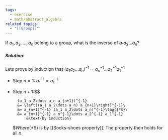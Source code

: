 ```yaml
---
tags:
  - exercise
  - math/abstract_algebra
related topics:
  - "[[Group]]"
---
```

If $a_1, a_2,\dots , a_n$ belong to a group, what is the inverse of $a_1 a_2\dots a_n$?
##### Solution:
Lets prove by induction that $(a_1 a_2\dots a_n)^{-1}=a_n^{-1}\dots a_2^{-1} a_1^{-1}$
- Step $n=1$:
	$a_1^{-1} = a_1^{-1}$.
- Step $n+1$:$$
	
		(a_1 a_2\dots a_n a_{n+1})^{-1}
		&= \left((a_1 a_2\dots a_n) a_{n+1}\right)^{-1}\
		&= a_{n+1}^{-1} (a_1 a_2\dots a_n)^{-1}\tag{$*$}\
		&= a_{n+1}^{-1} a_n^{-1}\dots a_2^{-1} a_1^{-1}
			&\text{by induction}
	
	$$Where ($*$) is by [[Socks-shoes property]].
The property then holds for all $n$.